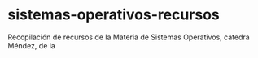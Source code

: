 # sistemas-operativos-recursos
Recopilación de recursos de la Materia de Sistemas Operativos, catedra Méndez, de la 
